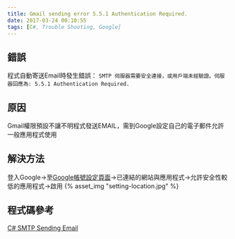 ```yaml
---
title: Gmail sending error 5.5.1 Authentication Required.
date: 2017-03-24 00:10:55
tags: [C#, Trouble Shooting, Google]
---
```


## 錯誤
程式自動寄送Email時發生錯誤：
`SMTP 伺服器需要安全連接，或用戶端未經驗證。伺服器回應為: 5.5.1 Authentication Required.`
<!-- more -->

## 原因
Gmail權限預設不讓不明程式發送EMAIL，需到Google設定自己的電子郵件允許一般應用程式使用

## 解決方法
登入Google→至[Google帳號設定頁面](https://myaccount.google.com/security)→已連結的網站與應用程式->允許安全性較低的應用程式→啟用
{% asset_img "setting-location.jpg" %}

## 程式碼參考
[C# SMTP Sending Email](/2014/11/02/CSharp-SMTP-Email/)